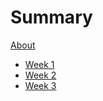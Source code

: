 # Summary

[About](README.md)

- [Week 1](./week_1.md)
- [Week 2](./week_2.md)
- [Week 3](./week_3.md)
